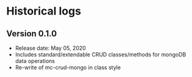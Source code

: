 # Historical logs

## Version 0.1.0
- Release date: May 05, 2020
- Includes standard/extendable CRUD classes/methods for mongoDB data operations
- Re-write of mc-crud-mongo in class style

